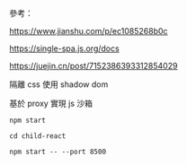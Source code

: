 
參考：

https://www.jianshu.com/p/ec1085268b0c

https://single-spa.js.org/docs

https://juejin.cn/post/7152386393312854029


隔離 css 使用 shadow dom

基於 proxy 實現 js 沙箱

```shell
npm start

cd child-react

npm start -- --port 8500
```